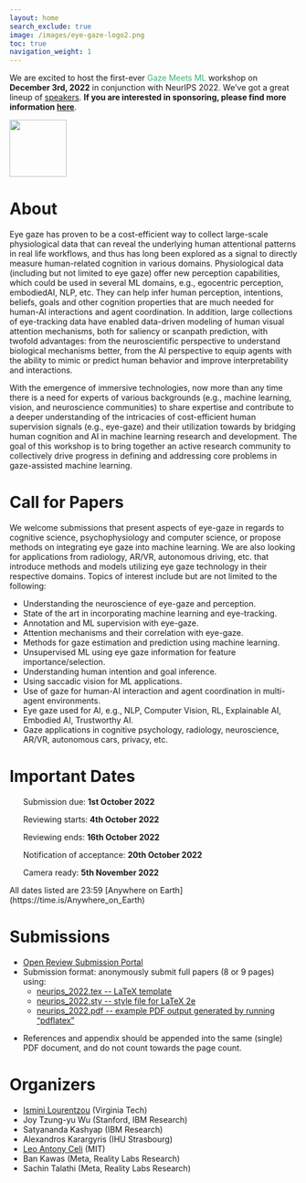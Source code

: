 ```yaml
---
layout: home
search_exclude: true
image: /images/eye-gaze-logo2.png
toc: true
navigation_weight: 1
---
```

We are excited to host the first-ever <span style="color:MediumSeaGreen">Gaze Meets ML</span> workshop on <b>December 3rd, 2022</b> in conjunction with NeurIPS 2022. We’ve got a great lineup of [speakers](https://gaze-meets-ml.github.io/gaze_ml_2022/speakers/). <b>If you are interested in sponsoring, please find more information <a href="https://gaze-meets-ml.github.io/gaze_ml_2022/call_for_sponsors/">here</a></b>.

<img src="https://gaze-meets-ml.github.io/gaze_ml_2022/images/eye-gaze-large.png" width="100"/> 

# About
Eye gaze has proven to be a cost-efficient way to collect large-scale physiological data that can reveal the underlying
human attentional patterns in real life workflows, and thus has long been explored as a signal to directly measure
human-related cognition in various domains. Physiological data (including but not limited to eye gaze) offer new
perception capabilities, which could be used in several ML domains, e.g., egocentric perception, embodiedAI, NLP, etc.
They can help infer human perception, intentions, beliefs, goals and other cognition properties that are much needed for
human-AI interactions and agent coordination. In addition, large collections of eye-tracking data have enabled
data-driven modeling of human visual attention mechanisms, both for saliency or scanpath prediction, with twofold
advantages: from the neuroscientific perspective to understand biological mechanisms better, from the AI perspective to
equip agents with the ability to mimic or predict human behavior and improve interpretability and interactions.

With the emergence of immersive technologies, now more than any time there is a need for experts of various backgrounds
(e.g., machine learning, vision, and neuroscience communities) to share expertise and contribute to a deeper
understanding of the intricacies of cost-efficient human supervision signals (e.g., eye-gaze) and their utilization
towards by bridging human cognition and AI in machine learning research and development. The goal of this workshop is to
bring together an active research community to collectively drive progress in defining and addressing core problems in
gaze-assisted machine learning.

# Call for Papers
We welcome submissions that present aspects of eye-gaze in regards to cognitive science, psychophysiology and computer
science, or propose methods on integrating eye gaze into machine learning. We are also looking for applications from radiology, AR/VR,
autonomous driving, etc. that introduce methods and models utilizing eye gaze technology in their respective domains.
Topics of interest include but are not limited to the following:
<ul>
    <li>Understanding the neuroscience of eye-gaze and perception.</li>
    <li>State of the art in incorporating machine learning and eye-tracking.</li>
    <li>Annotation and ML supervision with eye-gaze.</li>
    <li>Attention mechanisms and their correlation with eye-gaze.</li>
    <li>Methods for gaze estimation and prediction using machine learning.</li>
    <li>Unsupervised ML using eye gaze information for feature importance/selection.</li>
    <li>Understanding human intention and goal inference.</li>
    <li>Using saccadic vision for ML applications.</li>
    <li>Use of gaze for human-AI interaction and agent coordination in multi-agent environments.</li>
    <li>Eye gaze used for AI, e.g., NLP, Computer Vision, RL, Explainable AI, Embodied AI, Trustworthy AI.</li>
    <li>Gaze applications in cognitive psychology, radiology, neuroscience, AR/VR, autonomous cars, privacy, etc.</li>
</ul>

# Important Dates
<ul>Submission due: <b>1st October 2022</b></ul>
<ul>Reviewing starts: <b>4th October 2022</b></ul>
<ul>Reviewing ends: <b>16th October 2022</b></ul>
<ul>Notification of acceptance: <b>20th October 2022</b> </ul>
<!-- <ul>Video upload: <b>1st November 2022</b></ul> -->
<ul>Camera ready: <b>5th November 2022</b></ul>
All dates listed are 23:59 [Anywhere on Earth](https://time.is/Anywhere_on_Earth)

# Submissions
<ul>
    <li><a href="https://openreview.net/group?id=NeurIPS.cc/2022/Workshop/GMML">Open Review Submission Portal</a></li>
    <li> Submission format: anonymously submit full papers (8 or 9 pages) using:
        <ul>
            <li><a href="https://media.neurips.cc/Conferences/NeurIPS2022/Styles/neurips_2022.tex">neurips_2022.tex --
                    LaTeX
                    template</a></li>
            <li><a href="https://media.neurips.cc/Conferences/NeurIPS2022/Styles/neurips_2022.sty">neurips_2022.sty --
                    style
                    file
                    for LaTeX 2e</a></li>
            <li><a href="https://media.neurips.cc/Conferences/NeurIPS2022/Styles/neurips_2022.pdf">neurips_2022.pdf --
                    example
                    PDF
                    output generated by running “pdflatex”</a></li>
        </ul>
    </li>
</ul>

<ul>
    <li>References and appendix should be appended into the same (single) PDF document, and do not count towards the
        page count.
    </li>
</ul>


# Organizers
<ul>
<li> <a href=https://isminoula.github.io"> Ismini Lourentzou</a> (Virginia Tech)</li>
<li> Joy Tzung-yu Wu (Stanford, IBM Research) </li>
<li> Satyananda Kashyap (IBM Research)</li>
<li> Alexandros Karargyris (IHU Strasbourg)</li>
<li> <a href="https://imes.mit.edu/research-staff-prof/leo-anthony-celi/">Leo Antony Celi</a> (MIT)</li>
<li> Ban Kawas (Meta, Reality Labs Research)</li>
<li> Sachin Talathi (Meta, Reality Labs Research)</li>
 </ul>

